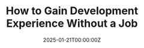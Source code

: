 ---
display_title: "How to Gain Development Experience Without a Job"
title: "How to Gain Development Experience Without a Job"
date: 2025-01-21T00:00:00Z
draft: false
layout: event
poster: "/images/event_posters/2024-2025/jobuary-dev-experience.PNG"
poster_cover: "contain"
poster_position: "center"
short_description: "Discover ways to build your development skills outside of internships!"
start_time: "4:30 PM - 6:00 PM EST"
location: "HP 5345"
background: "images/orientation2018-min.jpeg"
publishdate: 2025-01-17
tags:
- jobuary2025
- week3
---